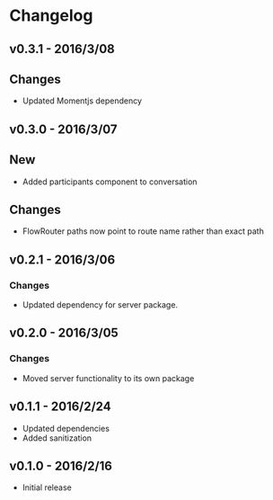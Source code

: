 # Changelog

## v0.3.1 - 2016/3/08

## Changes

*   Updated Momentjs dependency

## v0.3.0 - 2016/3/07

## New

*   Added participants component to conversation

## Changes

*   FlowRouter paths now point to route name rather than exact path

## v0.2.1 - 2016/3/06

### Changes

*   Updated dependency for server package.

## v0.2.0 - 2016/3/05

### Changes

*   Moved server functionality to its own package

## v0.1.1 - 2016/2/24

*   Updated dependencies
*   Added sanitization

## v0.1.0 - 2016/2/16

*   Initial release
